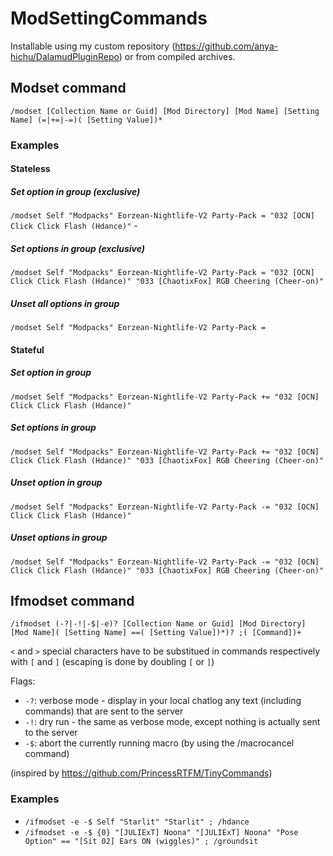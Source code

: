 # ModSettingCommands

Installable using my custom repository (https://github.com/anya-hichu/DalamudPluginRepo) or from compiled archives.

## Modset command

`/modset [Collection Name or Guid] [Mod Directory] [Mod Name] [Setting Name] (=|+=|-=)( [Setting Value])*`

### Examples

#### Stateless

##### Set option in group (exclusive)
`/modset Self "Modpacks" Eorzean-Nightlife-V2 Party-Pack = "032 [OCN] Click Click Flash (Hdance)"` -

##### Set options in group (exclusive)
`/modset Self "Modpacks" Eorzean-Nightlife-V2 Party-Pack = "032 [OCN] Click Click Flash (Hdance)" "033 [ChaotixFox] RGB Cheering (Cheer-on)"`

##### Unset all options in group
`/modset Self "Modpacks" Eorzean-Nightlife-V2 Party-Pack =`

#### Stateful

##### Set option in group
`/modset Self "Modpacks" Eorzean-Nightlife-V2 Party-Pack += "032 [OCN] Click Click Flash (Hdance)"`

##### Set options in group
`/modset Self "Modpacks" Eorzean-Nightlife-V2 Party-Pack += "032 [OCN] Click Click Flash (Hdance)" "033 [ChaotixFox] RGB Cheering (Cheer-on)"`

##### Unset option in group
`/modset Self "Modpacks" Eorzean-Nightlife-V2 Party-Pack -= "032 [OCN] Click Click Flash (Hdance)"`

##### Unset options in group
`/modset Self "Modpacks" Eorzean-Nightlife-V2 Party-Pack -= "032 [OCN] Click Click Flash (Hdance)" "033 [ChaotixFox] RGB Cheering (Cheer-on)"`


## Ifmodset command

`/ifmodset (-?|-!|-$|-e)? [Collection Name or Guid] [Mod Directory] [Mod Name]( [Setting Name] ==( [Setting Value])*)? ;( [Command])+`

`<` and `>` special characters have to be substitued in commands respectively with `[` and `]` (escaping is done by doubling `[` or `]`)

Flags:
 - `-?`: verbose mode - display in your local chatlog any text (including commands) that are sent to the server
 - `-!`: dry run - the same as verbose mode, except nothing is actually sent to the server
 - `-$`: abort the currently running macro (by using the /macrocancel command)

(inspired by https://github.com/PrincessRTFM/TinyCommands)

### Examples

- `/ifmodset -e -$ Self "Starlit" "Starlit" ; /hdance`
- `/ifmodset -e -$ {0} "[JULIExT] Noona" "[JULIExT] Noona" "Pose Option" == "[Sit 02] Ears ON (wiggles)" ; /groundsit`